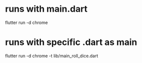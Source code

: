 # runs with main.dart
flutter run -d chrome

# runs with specific .dart as main
flutter run -d chrome -t lib/main_roll_dice.dart